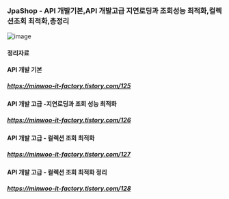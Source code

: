 ### JpaShop - API 개발기본,API 개발고급 지연로딩과 조회성능 최적화,컬렉션조회 최적화,총정리

![image](https://user-images.githubusercontent.com/79193811/213066594-c17b4569-7fa2-4259-8521-d035fda17516.png)

#### 정리자료

#### API 개발 기본
##### https://minwoo-it-factory.tistory.com/125

#### API 개발 고급 -지연로딩과 조회 성능 최적화
##### https://minwoo-it-factory.tistory.com/126

#### API 개발 고급 - 컬렉션 조회 최적화
##### https://minwoo-it-factory.tistory.com/127

#### API 개발 고급 - 컬렉션 조회 최적화 정리
##### https://minwoo-it-factory.tistory.com/128
